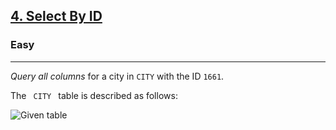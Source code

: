 <!-- Question Link -->
<h2>
 <a href="https://www.hackerrank.com/challenges/select-by-id/">4. Select By ID
 </a>
</h2>

<!-- Difficulty -->
<h3>Easy</h3>
<!-- separator -->
<hr>

<!-- Description -->
<div>
 <p> 
 <em> Query all columns </em>  for a city in <code>CITY</code>  with the ID <code>1661</code>.

The <code> CITY </code> table is described as follows:

 </p>
<!--Given (Input)  -->

![Given table](https://s3.amazonaws.com/hr-challenge-images/8137/1449729804-f21d187d0f-CITY.jpg)

<!-- Output  -->
</div>
